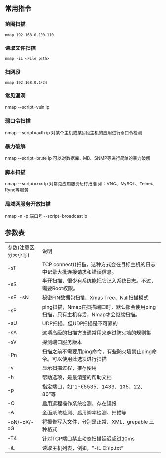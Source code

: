 ## 常用指令
### 范围扫描
```SHELL
nmap 192.168.0.100-110
```
### 读取文件扫描
```
nmap -iL <File path>
```
### 扫网段
```SHELL
nmap 192.168.0.1/24
```
### 常见漏洞
nmap --script=vuln ip
### 弱口令扫描
nmap --script=auth ip 对某个主机或某网段主机的应用进行弱口令检测
### 暴力破解
nmap --script=brute ip 可以对数据库、MB、SNMP等进行简单的暴力破解
### 脚本扫描
nmap --script=xxx ip 对常见应用服务进行扫描 如：VNC、MySQL、Telnet、Rync等服务
### 局域网服务开放扫描
nmap -n -p 端口号 --script=broadcast ip
## 参数表
|             |                                                   |
| ----------- | ------------------------------------------------- |
| 参数(注意区分大小写) | 说明                                                |
| -sT         | TCP connect()扫描，这种方式会在目标主机的日志中记录大批连接请求和错误信息。      |
| -sS         | 半开扫描，很少有系统能把它记入系统日志。不过，需要Root权限。                  |
| -sF  -sN    | 秘密FIN数据包扫描、Xmas Tree、Null扫描模式                     |
| -sP         | ping扫描，Nmap在扫描端口时，默认都会使用ping扫描，只有主机存活，Nmap才会继续扫描。 |
| -sU         | UDP扫描，但UDP扫描是不可靠的                                 |
| -sA         | 这项高级的扫描方法通常用来穿过防火墙的规则集                            |
| -sV         | 探测端口服务版本                                          |
| -Pn         | 扫描之前不需要用ping命令，有些防火墙禁止ping命令。可以使用此选项进行扫描          |
| -v          | 显示扫描过程，推荐使用                                       |
| -h          | 帮助选项，是最清楚的帮助文档                                    |
| -p          | 指定端口，如“1-65535、1433、135、22、80”等                   |
| -O          | 启用远程操作系统检测，存在误报                                   |
| -A          | 全面系统检测、启用脚本检测、扫描等                                 |
| -oN/-oX/-oG | 将报告写入文件，分别是正常、XML、grepable 三种格式                   |
| -T4         | 针对TCP端口禁止动态扫描延迟超过10ms                             |
| -iL         | 读取主机列表，例如，“-iL C:\ip.txt”                         |

